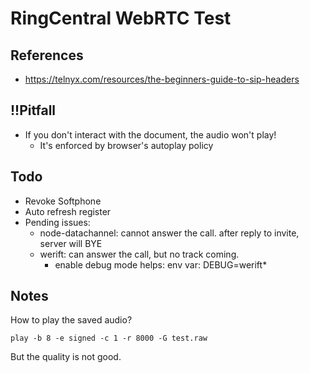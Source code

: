 # RingCentral WebRTC Test


## References

- https://telnyx.com/resources/the-beginners-guide-to-sip-headers


## !!Pitfall

- If you don't interact with the document, the audio won't play!
  - It's enforced by browser's autoplay policy


## Todo

- Revoke Softphone
- Auto refresh register
- Pending issues:
  - node-datachannel: cannot answer the call. after reply to invite, server will BYE
  - werift: can answer the call, but no track coming.
    - enable debug mode helps: env var: DEBUG=werift*


## Notes

How to play the saved audio?

```
play -b 8 -e signed -c 1 -r 8000 -G test.raw
```
But the quality is not good.
